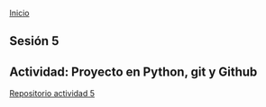 <!-- No borrar o modificar -->
[Inicio](./index.md)

## Sesión 5 


<!-- Su documentación aquí -->
## Actividad: Proyecto en Python, git y Github

[Repositorio actividad 5](https://github.com/cristhianmart/actividad5)





